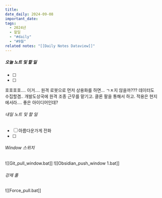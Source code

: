 ```yaml
---
title: 
date_daily: 2024-09-08
important_date: 
tags:
  - 2024년
  - 할일
  - "#daily"
  - "#9월"
related notes: "[[Daily Notes Dataview]]"
---
```

##### 오늘 노트 및 할 일 
- [ ]
- [ ]  


호호호호....
이거....
원격 로봇으로 먼저 상용화를 하면... ㄱㅊ지 않을까??? 데이터도 수집할겸..
개발도상국에 원격 조종 근무를 맡기고. 클론 팔을 통해서 하고. 적용은 현지에서라.... 좋은 아이디어인데?

###### 내일 노트 및 할 일
- [ ] 아름다운가게 전화
- [ ] 


######  Window 스위치
![[Git_pull_window.bat]]
![[Obsidian_push_window 1.bat]]



###### 강제 풀
![[Force_pull.bat]]